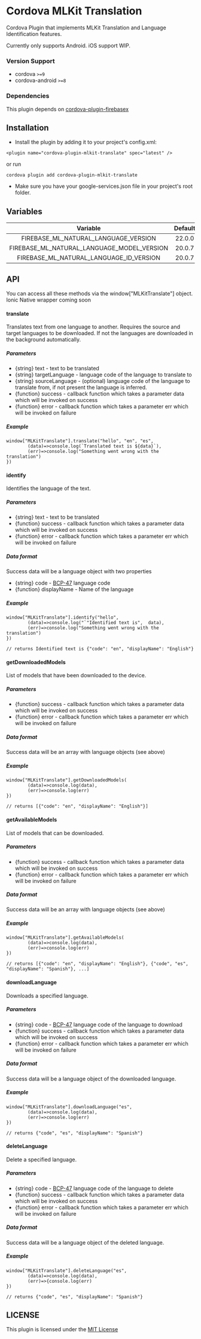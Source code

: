 # Cordova MLKit Translation

Cordova Plugin that implements MLKit Translation and Language Identification features.

Currently only supports Android. iOS support WIP.

### Version Support

- cordova `>=9`
- cordova-android `>=8`

### Dependencies

This plugin depends on [cordova-plugin-firebasex](https://github.com/dpa99c/cordova-plugin-firebasex)

## Installation

- Install the plugin by adding it to your project's config.xml:

```
<plugin name="cordova-plugin-mlkit-translate" spec="latest" />
```

or run

```
cordova plugin add cordova-plugin-mlkit-translate
```

- Make sure you have your google-services.json file in your project's root folder.

## Variables

|                  Variable                  | Default |
| :----------------------------------------: | :-----: |
|    FIREBASE_ML_NATURAL_LANGUAGE_VERSION    | 22.0.0  |
| FIREBASE_ML_NATURAL_LANGUAGE_MODEL_VERSION | 20.0.7  |
|  FIREBASE_ML_NATURAL_LANGUAGE_ID_VERSION   | 20.0.7  |

## API

You can access all these methods via the window["MLKitTranslate"] object. Ionic Native wrapper coming soon

#### translate

Translates text from one language to another. Requires the source and target languages to be downloaded. If not the languages are downloaded in the background automatically.

##### Parameters

- {string} text - text to be translated
- {string} targetLanguage - language code of the language to translate to
- {string} sourceLanguage - (optional) language code of the language to translate from, if not present the language is inferred.
- {function} success - callback function which takes a parameter data which will be invoked on success
- {function} error - callback function which takes a parameter err which will be invoked on failure

##### Example

```
window["MLKitTranslate"].translate("hello", "en", "es",
        (data)=>console.log(`Translated text is ${data}`),
        (err)=>console.log("Something went wrong with the translation")
})
```

#### identify

Identifies the language of the text.

##### Parameters

- {string} text - text to be translated
- {function} success - callback function which takes a parameter data which will be invoked on success
- {function} error - callback function which takes a parameter err which will be invoked on failure

##### Data format

Success data will be a language object with two properties

- {string} code - [BCP-47](https://en.wikipedia.org/wiki/IETF_language_tag) language code
- {function} displayName - Name of the language

##### Example

```
window["MLKitTranslate"].identify("hello",
        (data)=>console.log("`"Identified text is",  data),
        (err)=>console.log("Something went wrong with the translation")
})

// returns Identified text is {"code": "en", "displayName": "English"}
```

#### getDownloadedModels

List of models that have been downloaded to the device.

##### Parameters

- {function} success - callback function which takes a parameter data which will be invoked on success
- {function} error - callback function which takes a parameter err which will be invoked on failure

##### Data format

Success data will be an array with language objects (see above)

##### Example

```
window["MLKitTranslate"].getDownloadedModels(
        (data)=>console.log(data),
        (err)=>console.log(err)
})

// returns [{"code": "en", "displayName": "English"}]
```

#### getAvailableModels

List of models that can be downloaded.

##### Parameters

- {function} success - callback function which takes a parameter data which will be invoked on success
- {function} error - callback function which takes a parameter err which will be invoked on failure

##### Data format

Success data will be an array with language objects (see above)

##### Example

```
window["MLKitTranslate"].getAvailableModels(
        (data)=>console.log(data),
        (err)=>console.log(err)
})

// returns [{"code": "en", "displayName": "English"}, {"code", "es", "displayName": "Spanish"}, ...]
```

#### downloadLanguage

Downloads a specified language.

##### Parameters

- {string} code - [BCP-47](https://en.wikipedia.org/wiki/IETF_language_tag) language code of the language to download
- {function} success - callback function which takes a parameter data which will be invoked on success
- {function} error - callback function which takes a parameter err which will be invoked on failure

##### Data format

Success data will be a language object of the downloaded language.

##### Example

```
window["MLKitTranslate"].downloadLanguage("es",
        (data)=>console.log(data),
        (err)=>console.log(err)
})

// returns {"code", "es", "displayName": "Spanish"}
```

#### deleteLanguage

Delete a specified language.

##### Parameters

- {string} code - [BCP-47](https://en.wikipedia.org/wiki/IETF_language_tag) language code of the language to delete
- {function} success - callback function which takes a parameter data which will be invoked on success
- {function} error - callback function which takes a parameter err which will be invoked on failure

##### Data format

Success data will be a language object of the deleted language.

##### Example

```
window["MLKitTranslate"].deleteLanguage("es",
        (data)=>console.log(data),
        (err)=>{console.log(err)
})

// returns {"code", "es", "displayName": "Spanish"}
```

## LICENSE

This plugin is licensed under the [MIT License](/LICENSE)
